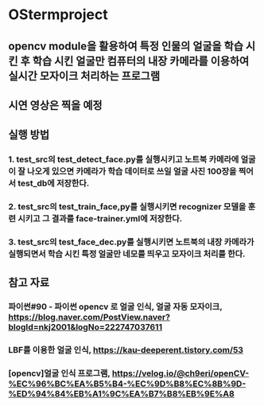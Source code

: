 # OStermproject

## opencv module을 활용하여 특정 인물의 얼굴을 학습 시킨 후 학습 시킨 얼굴만 컴퓨터의 내장 카메라를 이용하여 실시간 모자이크 처리하는 프로그램
## 시연 영상은 찍을 예정

## 실행 방법
### 1. test_src의 test_detect_face.py를 실행시키고 노트북 카메라에 얼굴이 잘 나오게 있으면 카메라가 학습 데이터로 쓰일 얼굴 사진 100장을 찍어서 test_db에 저장한다.
### 2. test_src의 test_train_face,py를 실행시키면 recognizer 모델을 훈련 시키고 그 결과를 face-trainer.yml에 저장한다.
### 3. test_src의 test_face_dec.py를 실행시키면 노트북의 내장 카메라가 실행되면서 학습 시킨 특정 얼굴만 네모를 띄우고 모자이크 처리를 한다.

## 참고 자료
### 파이썬#90 - 파이썬 opencv 로 얼굴 인식, 얼굴 자동 모자이크, https://blog.naver.com/PostView.naver?blogId=nkj2001&logNo=222747037611
### LBF를 이용한 얼굴 인식, https://kau-deeperent.tistory.com/53
### [opencv]얼굴 인식 프로그램, https://velog.io/@ch9eri/openCV-%EC%96%BC%EA%B5%B4-%EC%9D%B8%EC%8B%9D-%ED%94%84%EB%A1%9C%EA%B7%B8%EB%9E%A8
